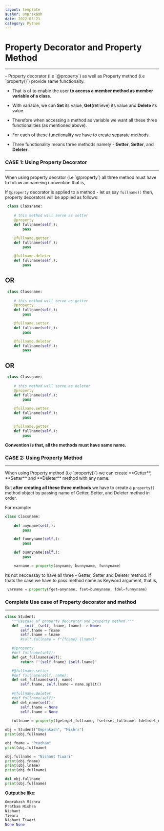 ```yaml
---
layout: template
author: Omprakash
date: 2022-03-21
category: Python
---
```

# Property Decorator and Property Method
<hr>
 - Property decorator (i.e `@property`) as well as Property method (i.e `property()`) provide same functionalty.

 - That is of to enable the user **to access a member method as member variable of a class**.

 - With variable, we can **Set** its value, **Get**(retrieve) its value and **Delete** its value.

 - Therefore when accessing a method as variable we want all these three functionalities (as mentioned above).

 - For each of these functionality we have to create separate methods.

 - Three functionality means three methods namely - **Getter**, **Setter**, and **Deleter**.

### CASE 1: Using Property Decorator 
<hr>
 When using property deorator (i.e `@property`) all three method must have to follow an nameing convention that is,

 If `@property` decorator is applied to a method - let us say `fullname()` then, property decorators will be applied as follows:

<div class="bg-dark bg-gradient text-white mb-3 p-2" markdown=1>

```py
 class Classname:
 
    # this method will serve as setter
    @property
    def fullname(self,):
        pass

    @fullname.getter
    def fullname(self,):
        pass

    @fullname.deleter
    def fullname(self,):
        pass
```
</div>

## OR
<div class="bg-dark bg-gradient text-white mb-3 p-2" markdown=1>

```py
 class Classname:
 
    # this method will serve as getter
    @property
    def fullname(self,):
        pass

    @fullname.setter
    def fullname(self,):
        pass

    @fullname.deleter
    def fullname(self,):
        pass
```
</div>

## OR
<div class="bg-dark bg-gradient text-white mb-3 p-2" markdown=1>

```py
 class Classname:
 
    # this method will serve as deleter
    @property
    def fullname(self,):
        pass

    @fullname.setter
    def fullname(self,):
        pass

    @fullname.getter
    def fullname(self,):
        pass
```
</div>

**Convention is that, all the methods must have same name.**

### CASE 2: Using Property Method 
<hr>
When using Property method (i.e `property()`) we can create **Getter**, **Setter** and **Deleter** method with any name. 

But **after creating all these three methods** we have to create a `property()` method object by passing name of Getter, Setter, and Deleter method in order.

For example:

<div class="bg-dark bg-gradient text-white mb-3 p-2" markdown=1>

```py
class Classname:
    
    def anyname(self,):
        pass

    def funnyname(self,):
        pass

    def bunnyname(self,):
        pass

    varname = property(anyname, bunnyname, funnyname)
```
</div>

Its not neccessay to have all three - Getter, Setter and Deleter method. If thats the case we have to pass method name as Keyword argument, that is,

<div class="bg-dark bg-gradient text-white mb-3 p-2" markdown=1>

```py
 varname = property(fget=anyname, fset=bunnyname, fdel=funnyname)
```
</div>
 
### Complete Use case of Property decorator and method
<hr>
<div class="bg-dark bg-gradient text-white mb-3 p-2" markdown=1>

 ```py
 class Student:
    """Usecase of property decorator and property method."""
    def __init__(self, fname, lname) -> None:
        self.fname = fname
        self.lname = lname
        #self.fullname = f"{fname} {lname}"

    #@property
    #def fullname(self):
    def get_fullname(self):
        return f"{self.fname} {self.lname}"

    #@fullname.setter
    #def fullname(self, name):
    def set_fullname(self, name):
        self.fname, self.lname = name.split()
    
    #@fullname.deleter
    #def fullname(self):
    def del_name(self):
        self.fname = None
        self.lname = None
    
    fullname = property(fget=get_fullname, fset=set_fullname, fdel=del_name) 

 obj = Student("Omprakash", "Mishra")
 print(obj.fullname)

 obj.fname = "Pratham"
 print(obj.fullname)

 obj.fullname = "Nishant Tiwari"
 print(obj.fname)
 print(obj.lname)
 print(obj.fullname)

 del obj.fullname
 print(obj.fullname)
 ```
</div>

**Output be like:**
<div class="bg-dark bg-gradient text-white mb-3 p-2" markdown=1>

```py
Omprakash Mishra
Pratham Mishra
Nishant
Tiwari
Nishant Tiwari
None None
```
</div>
